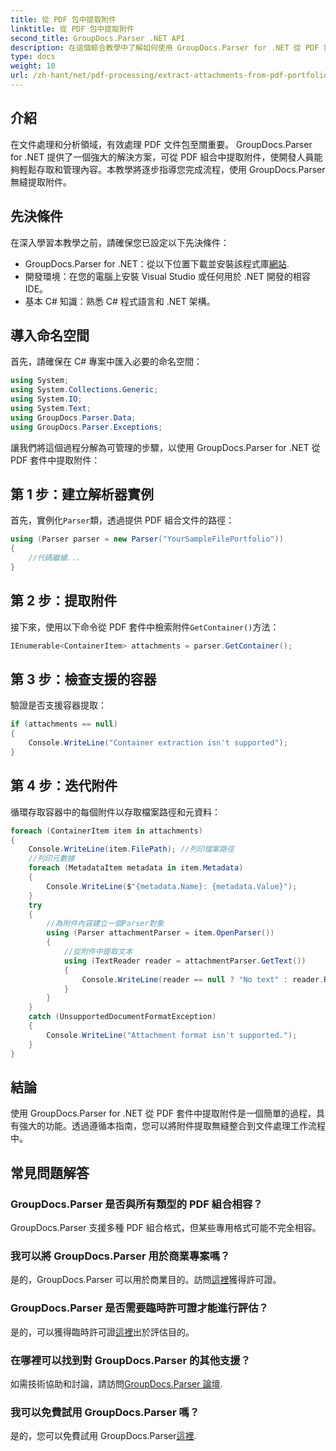 ```yaml
---
title: 從 PDF 包中提取附件
linktitle: 從 PDF 包中提取附件
second_title: GroupDocs.Parser .NET API
description: 在這個綜合教學中了解如何使用 GroupDocs.Parser for .NET 從 PDF 套件中擷取附件。
type: docs
weight: 10
url: /zh-hant/net/pdf-processing/extract-attachments-from-pdf-portfolios/
---
```

## 介紹
在文件處理和分析領域，有效處理 PDF 文件包至關重要。 GroupDocs.Parser for .NET 提供了一個強大的解決方案，可從 PDF 組合中提取附件，使開發人員能夠輕鬆存取和管理內容。本教學將逐步指導您完成流程，使用 GroupDocs.Parser 無縫提取附件。
## 先決條件
在深入學習本教學之前，請確保您已設定以下先決條件：
-  GroupDocs.Parser for .NET：從以下位置下載並安裝該程式庫[網站](https://releases.groupdocs.com/parser/net/).
- 開發環境：在您的電腦上安裝 Visual Studio 或任何用於 .NET 開發的相容 IDE。
- 基本 C# 知識：熟悉 C# 程式語言和 .NET 架構。

## 導入命名空間
首先，請確保在 C# 專案中匯入必要的命名空間：
```csharp
using System;
using System.Collections.Generic;
using System.IO;
using System.Text;
using GroupDocs.Parser.Data;
using GroupDocs.Parser.Exceptions;
```
讓我們將這個過程分解為可管理的步驟，以使用 GroupDocs.Parser for .NET 從 PDF 套件中提取附件：
## 第 1 步：建立解析器實例
首先，實例化`Parser`類，透過提供 PDF 組合文件的路徑：
```csharp
using (Parser parser = new Parser("YourSampleFilePortfolio"))
{
    //代碼繼續...
}
```
## 第 2 步：提取附件
接下來，使用以下命令從 PDF 套件中檢索附件`GetContainer()`方法：
```csharp
IEnumerable<ContainerItem> attachments = parser.GetContainer();
```
## 第 3 步：檢查支援的容器
驗證是否支援容器提取：
```csharp
if (attachments == null)
{
    Console.WriteLine("Container extraction isn't supported");
}
```
## 第 4 步：迭代附件
循環存取容器中的每個附件以存取檔案路徑和元資料：
```csharp
foreach (ContainerItem item in attachments)
{
    Console.WriteLine(item.FilePath); //列印檔案路徑
    //列印元數據
    foreach (MetadataItem metadata in item.Metadata)
    {
        Console.WriteLine($"{metadata.Name}: {metadata.Value}");
    }
    try
    {
        //為附件內容建立一個Parser對象
        using (Parser attachmentParser = item.OpenParser())
        {
            //從附件中提取文本
            using (TextReader reader = attachmentParser.GetText())
            {
                Console.WriteLine(reader == null ? "No text" : reader.ReadToEnd());
            }
        }
    }
    catch (UnsupportedDocumentFormatException)
    {
        Console.WriteLine("Attachment format isn't supported.");
    }
}
```

## 結論
使用 GroupDocs.Parser for .NET 從 PDF 套件中提取附件是一個簡單的過程，具有強大的功能。透過遵循本指南，您可以將附件提取無縫整合到文件處理工作流程中。

## 常見問題解答
### GroupDocs.Parser 是否與所有類型的 PDF 組合相容？
GroupDocs.Parser 支援多種 PDF 組合格式，但某些專用格式可能不完全相容。
### 我可以將 GroupDocs.Parser 用於商業專案嗎？
是的，GroupDocs.Parser 可以用於商業目的。訪問[這裡](https://purchase.groupdocs.com/buy)獲得許可證。
### GroupDocs.Parser 是否需要臨時許可證才能進行評估？
是的，可以獲得臨時許可證[這裡](https://purchase.groupdocs.com/temporary-license/)出於評估目的。
### 在哪裡可以找到對 GroupDocs.Parser 的其他支援？
如需技術協助和討論，請訪問[GroupDocs.Parser 論壇](https://forum.groupdocs.com/c/parser/17).
### 我可以免費試用 GroupDocs.Parser 嗎？
是的，您可以免費試用 GroupDocs.Parser[這裡](https://releases.groupdocs.com/).